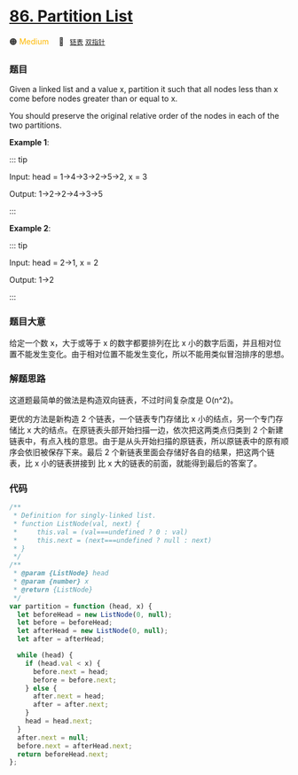 # [86. Partition List](https://leetcode.com/problems/partition-list/)

🟠 <font color=#ffb800>Medium</font>&emsp; 🔖&ensp; [`链表`](../solution/链表.md) [`双指针`](../solution/双指针.md)

### 题目

Given a linked list and a value x, partition it such that all nodes less than x come before nodes greater than or equal to x.

You should preserve the original relative order of the nodes in each of the two partitions.

**Example 1**:

::: tip

Input: head = 1->4->3->2->5->2, x = 3

Output: 1->2->2->4->3->5

:::

**Example 2**:

::: tip

Input: head = 2->1, x = 2

Output: 1->2

:::

### 题目大意

给定一个数 x，大于或等于 x 的数字都要排列在比 x 小的数字后面，并且相对位置不能发生变化。由于相对位置不能发生变化，所以不能用类似冒泡排序的思想。

### 解题思路

这道题最简单的做法是构造双向链表，不过时间复杂度是 O(n^2)。

更优的方法是新构造 2 个链表，一个链表专门存储比 x 小的结点，另一个专门存储比 x 大的结点。在原链表头部开始扫描一边，依次把这两类点归类到 2 个新建链表中，有点入栈的意思。由于是从头开始扫描的原链表，所以原链表中的原有顺序会依旧被保存下来。最后 2 个新链表里面会存储好各自的结果，把这两个链表，比 x 小的链表拼接到 比 x 大的链表的前面，就能得到最后的答案了。

### 代码

```javascript
/**
 * Definition for singly-linked list.
 * function ListNode(val, next) {
 *     this.val = (val===undefined ? 0 : val)
 *     this.next = (next===undefined ? null : next)
 * }
 */
/**
 * @param {ListNode} head
 * @param {number} x
 * @return {ListNode}
 */
var partition = function (head, x) {
  let beforeHead = new ListNode(0, null);
  let before = beforeHead;
  let afterHead = new ListNode(0, null);
  let after = afterHead;

  while (head) {
    if (head.val < x) {
      before.next = head;
      before = before.next;
    } else {
      after.next = head;
      after = after.next;
    }
    head = head.next;
  }
  after.next = null;
  before.next = afterHead.next;
  return beforeHead.next;
};
```

